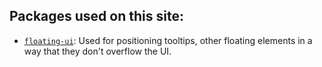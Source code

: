 ## Packages used on this site:
- [`floating-ui`](https://floating-ui.com/): Used for positioning tooltips, other floating elements in a way that they don't overflow the UI. 